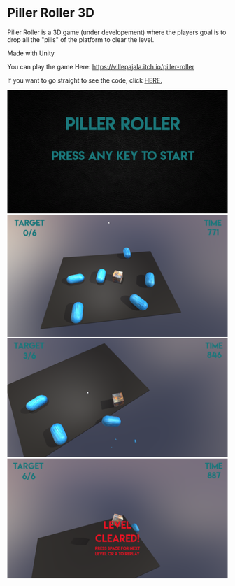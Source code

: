 # Piller Roller 3D
Piller Roller is a 3D game (under developement) where the players goal is to drop all the "pills" of the platform to clear the level.

Made with Unity

You can play the game Here: https://villepajala.itch.io/piller-roller

If you want to go straight to see the code, click [HERE.](Piller%20MRoller/Assets/Scripts)

![](Piller%20Roller/images/piller_roller4.png)
![](Piller%20Roller/images/piller_roller1.png)
![](Piller%20Roller/images/piller_roller2.png)
![](Piller%20Roller/images/piller_roller3.png)
